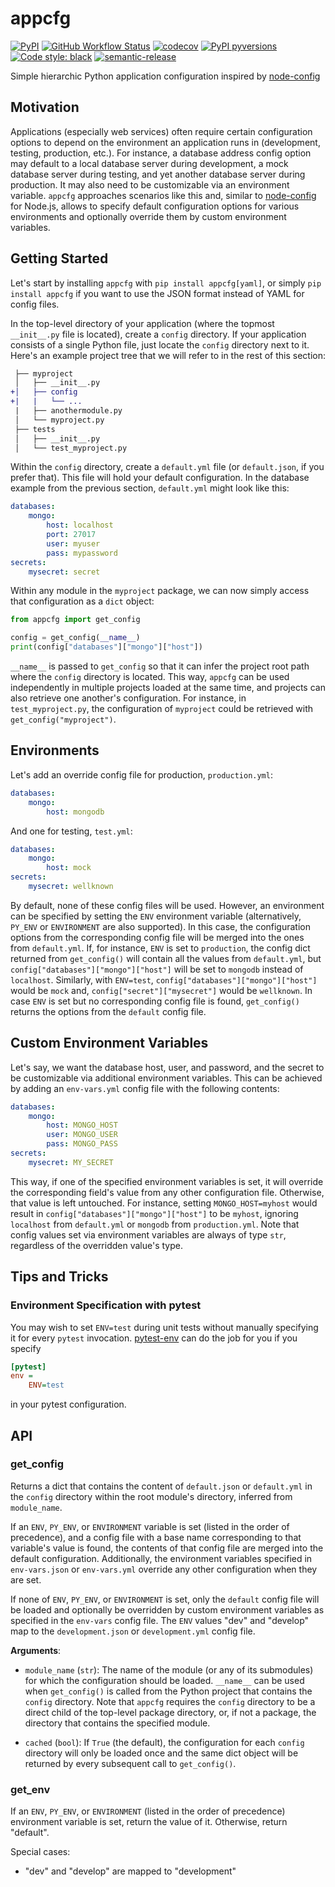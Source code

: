 # appcfg

[![PyPI](https://img.shields.io/pypi/v/appcfg)](https://pypi.python.org/pypi/appcfg/)
[![GitHub Workflow Status](https://img.shields.io/github/workflow/status/bjoluc/appcfg/build)](https://github.com/bjoluc/appcfg/actions)
[![codecov](https://codecov.io/gh/bjoluc/appcfg/branch/main/graph/badge.svg)](https://codecov.io/gh/bjoluc/appcfg)
[![PyPI pyversions](https://img.shields.io/pypi/pyversions/appcfg.svg)](https://pypi.python.org/pypi/appcfg/)
[![Code style: black](https://img.shields.io/badge/code%20style-black-000000.svg)](https://github.com/psf/black)
[![semantic-release](https://img.shields.io/badge/%20%20%F0%9F%93%A6%F0%9F%9A%80-semantic--release-e10079)](https://github.com/bjoluc/semantic-release-config-poetry)

Simple hierarchic Python application configuration inspired by [node-config](https://github.com/lorenwest/node-config)

## Motivation

Applications (especially web services) often require certain configuration options to depend on the environment an application runs in (development, testing, production, etc.).
For instance, a database address config option may default to a local database server during development, a mock database server during testing, and yet another database server during production.
It may also need to be customizable via an environment variable.
`appcfg` approaches scenarios like this and, similar to [node-config](https://github.com/lorenwest/node-config) for Node.js, allows to specify default configuration options for various environments and optionally override them by custom environment variables.

## Getting Started

Let's start by installing `appcfg` with ```pip install appcfg[yaml]```, or simply ```pip install appcfg``` if you want to use the JSON format instead of YAML for config files.

In the top-level directory of your application (where the topmost `__init__.py` file is located), create a `config` directory.
If your application consists of a single Python file, just locate the `config` directory next to it.
Here's an example project tree that we will refer to in the rest of this section:

```diff
 ├── myproject
 │   ├── __init__.py
+│   ├── config
+|   |   └── ...
 |   ├── anothermodule.py
 │   └── myproject.py
 ├── tests
 │   ├── __init__.py
 │   └── test_myproject.py
```

Within the `config` directory, create a `default.yml` file (or `default.json`, if you prefer that).
This file will hold your default configuration.
In the database example from the previous section, `default.yml` might look like this:

```yaml
databases:
    mongo:
        host: localhost
        port: 27017
        user: myuser
        pass: mypassword
secrets:
    mysecret: secret
```

Within any module in the `myproject` package, we can now simply access that configuration as a `dict` object:

```python
from appcfg import get_config

config = get_config(__name__)
print(config["databases"]["mongo"]["host"])
```

`__name__` is passed to `get_config` so that it can infer the project root path where the `config` directory is located.
This way, `appcfg` can be used independently in multiple projects loaded at the same time, and projects can also retrieve one another's configuration.
For instance, in `test_myproject.py`, the configuration of `myproject` could be retrieved with `get_config("myproject")`.

## Environments

Let's add an override config file for production, `production.yml`:

```yaml
databases:
    mongo:
        host: mongodb
```

And one for testing, `test.yml`:

```yaml
databases:
    mongo:
        host: mock
secrets:
    mysecret: wellknown
```

By default, none of these config files will be used.
However, an environment can be specified by setting the `ENV` environment variable (alternatively, `PY_ENV` or `ENVIRONMENT` are also supported).
In this case, the configuration options from the corresponding config file will be merged into the ones from `default.yml`.
If, for instance, `ENV` is set to `production`, the config dict returned from `get_config()` will contain all the values from `default.yml`, but `config["databases"]["mongo"]["host"]` will be set to `mongodb` instead of `localhost`.
Similarly, with `ENV=test`, `config["databases"]["mongo"]["host"]` would be `mock` and, `config["secret"]["mysecret"]` would be `wellknown`.
In case `ENV` is set but no corresponding config file is found, `get_config()` returns the options from the `default` config file.

## Custom Environment Variables

Let's say, we want the database host, user, and password, and the secret to be customizable via additional environment variables.
This can be achieved by adding an `env-vars.yml` config file with the following contents:

```yaml
databases:
    mongo:
        host: MONGO_HOST
        user: MONGO_USER
        pass: MONGO_PASS
secrets:
    mysecret: MY_SECRET
```

This way, if one of the specified environment variables is set, it will override the corresponding field's value from any other configuration file.
Otherwise, that value is left untouched.
For instance, setting `MONGO_HOST=myhost` would result in `config["databases"]["mongo"]["host"]` to be `myhost`, ignoring `localhost` from `default.yml` or `mongodb` from `production.yml`.
Note that config values set via environment variables are always of type `str`, regardless of the overridden value's type.

## Tips and Tricks

### Environment Specification with pytest

You may wish to set `ENV=test` during unit tests without manually specifying it for every `pytest` invocation.
[pytest-env](https://github.com/MobileDynasty/pytest-env) can do the job for you if you specify

```ini
[pytest]
env =
    ENV=test
```

in your pytest configuration.

<!-- BEING API DOC -->

## API


### get_config

Returns a dict that contains the content of `default.json` or `default.yml` in the `config` directory within the root module's directory, inferred from `module_name`.


If an `ENV`, `PY_ENV`, or `ENVIRONMENT` variable is set (listed in the order of
precedence), and a config file with a base name corresponding to that variable's
value is found, the contents of that config file are merged into the default
configuration. Additionally, the environment variables specified in `env-vars.json`
or `env-vars.yml` override any other configuration when they are set.

If none of `ENV`, `PY_ENV`, or `ENVIRONMENT` is set, only the `default` config file
will be loaded and optionally be overridden by custom environment variables as
specified in the `env-vars` config file. The `ENV` values "dev" and "develop" map to
the `development.json` or `development.yml` config file.

**Arguments**:

- `module_name` (`str`): The name of the module (or any of its submodules) for which
  the configuration should be loaded. `__name__` can be used when `get_config()` is
  called from the Python project that contains the `config` directory. Note that
  `appcfg` requires the `config` directory to be a direct child of the top-level
  package directory, or, if not a package, the directory that contains the specified
  module.

- `cached` (`bool`): If `True` (the default), the configuration for each `config`
  directory will only be loaded once and the same dict object will be returned by
  every subsequent call to `get_config()`.


### get_env

If an `ENV`, `PY_ENV`, or `ENVIRONMENT` (listed in the order of precedence) environment variable is set, return the value of it. Otherwise, return "default".


Special cases:
  - "dev" and "develop" are mapped to "development"

<!-- END API DOC -->
